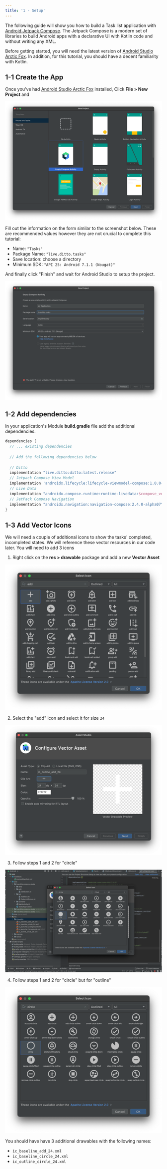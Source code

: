 ```yaml
---
title: '1 - Setup'
---
```


The following guide will show you how to build a Task list application with [Android Jetpack Compose](https://developer.android.com/jetpack/getting-started). The Jetpack Compose is a modern set of libraries to build Android apps with a declarative UI with Kotlin code and without writing any XML.

Before getting started, you will need the latest version of [Android Studio Arctic Fox](https://developer.android.com/studio). In addition, for this tutorial, you should have a decent familiarity with Kotlin.

## 1-1 Create the App

Once you've had [Android Studio Arctic Fox](https://developer.android.com/studio) installed, Click __File > New Project__ and

![](./new-project.png)

Fill out the information on the form similar to the screenshot below. These are recommended values however they are not crucial to complete this tutorial:

* Name: `"Tasks"`
* Package Name: `"live.ditto.tasks"`
* Save location: choose a directory
* Minimum SDK: `"API 25: Android 7.1.1 (Nougat)"`

And finally click "Finish" and wait for Android Studio to setup the project.

![](./new-project-2.png)

## 1-2 Add dependencies

In your application's Module __build.gradle__ file add the additional dependencies.

```groovy title=build.gradle
dependencies {
  // ... existing dependencies

  // Add the following dependencies below

  // Ditto
  implementation "live.ditto:ditto:latest.release"
  // Jetpack Compose View Model
  implementation 'androidx.lifecycle:lifecycle-viewmodel-compose:1.0.0-alpha07'
  // Live Data
  implementation "androidx.compose.runtime:runtime-livedata:$compose_version"
  // JetPack Compose Navigation
  implementation "androidx.navigation:navigation-compose:2.4.0-alpha07"
}

```

## 1-3 Add Vector Icons

We will need a couple of additional icons to show the tasks' completed, incompleted states. We will reference these vector resources in our code later. You will need to add 3 icons

1. Right click on the __res > drawable__ package and add a new __Vector Asset__

![Add Vector Icons Menu](./add-icon-add.png)

2. Select the "add" icon and select it for size `24`

![Add Vector Icons Menu](./add-icon-add-2.png)

3. Follow steps 1 and 2 for "circle"

![Add Vector Icons](./add-icons.png)

4. Follow steps 1 and 2 for "circle" but for "outline"

![Add Vector Icons](./add-icon-circle-outline.png)

You should have have 3 additional drawables with the following names:

* `ic_baseline_add_24.xml`
* `ic_baseline_circle_24.xml`
* `ic_outline_circle_24.xml`

